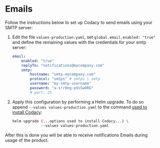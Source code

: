 # Emails

Follow the instructions below to set up Codacy to send emails using your SMTP server:

1.  Edit the file `values-production.yaml`, set `global.email.enabled: "true"` and define the remaining values with the credentials for your smtp server:

    ```yaml
    email:
        enabled: "true"
        replyTo: "notifications@mycompany.com"
        smtp:
            hostname: "smtp.mycompany.com"
            protocol: "smtps" # smtps | smtp
            username: "my-smtp-username"
            password: "a-s!r0ng-pVsSwORG"
            # port: 25
    ```

3.  Apply this configuration by performing a Helm upgrade. To do so append `--values values-production.yaml` to the command [used to install Codacy](../../index.md#2-installing-codacy):

    ```bash
    helm upgrade (...options used to install Codacy...) \
                 --values values-production.yaml
    ```

After this is done you will be able to receive notifications Emails during usage of the product.
